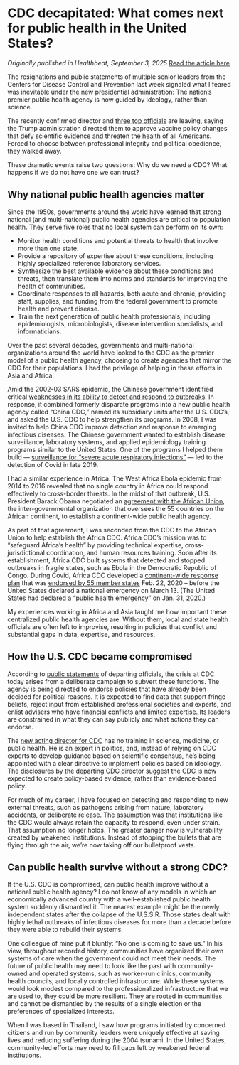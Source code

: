 # CDC decapitated: What comes next for public health in the United States?

*Originally published in Healthbeat, September 3, 2025*
[Read the article here](https://www.healthbeat.org/2025/09/03/cdc-resignations-future-public-health/)

The resignations and public statements of multiple senior leaders from the Centers for Disease Control and Prevention last week signaled what I feared was inevitable under the new presidential administration: The nation’s premier public health agency is now guided by ideology, rather than science.

The recently confirmed director and [three top officials](https://www.healthbeat.org/2025/09/03/cdc-resignations-future-public-health/#25) are leaving, saying the Trump administration directed them to approve vaccine policy changes that defy scientific evidence and threaten the health of all Americans. Forced to choose between professional integrity and political obedience, they walked away.

These dramatic events raise two questions: Why do we need a CDC? What happens if we do not have one we can trust?

## Why national public health agencies matter

Since the 1950s, governments around the world have learned that strong national (and multi-national) public health agencies are critical to population health. They serve five roles that no local system can perform on its own:

* Monitor health conditions and potential threats to health that involve more than one state.
* Provide a repository of expertise about these conditions, including highly specialized reference laboratory services.
* Synthesize the best available evidence about these conditions and threats, then translate them into norms and standards for improving the health of communities.
* Coordinate responses to all hazards, both acute and chronic, providing staff, supplies, and funding from the federal government to promote health and prevent disease.
* Train the next generation of public health professionals, including epidemiologists, microbiologists, disease intervention specialists, and informaticians.

Over the past several decades, governments and multi-national organizations around the world have looked to the CDC as the premier model of a public health agency, choosing to create agencies that mirror the CDC for their populations. I had the privilege of helping in these efforts in Asia and Africa.

Amid the 2002-03 SARS epidemic, the Chinese government identified critical [weaknesses in its ability to detect and respond to outbreaks](https://www.healthaffairs.org). In response, it combined formerly disparate programs into a new public health agency called “China CDC,” named its subsidiary units after the U.S. CDC’s, and asked the U.S. CDC to help strengthen its programs. In 2008, I was invited to help China CDC improve detection and response to emerging infectious diseases. The Chinese government wanted to establish disease surveillance, laboratory systems, and applied epidemiology training programs similar to the United States. One of the programs I helped them build — [surveillance for “severe acute respiratory infections”](https://pmc.ncbi.nlm.nih.gov) — led to the detection of Covid in late 2019.

I had a similar experience in Africa. The West Africa Ebola epidemic from 2014 to 2016 revealed that no single country in Africa could respond effectively to cross-border threats. In the midst of that outbreak, U.S. President Barack Obama negotiated an [agreement with the African Union](https://2009-2017.state.gov), the inter-governmental organization that oversees the 55 countries on the African continent, to establish a continent-wide public health agency.

As part of that agreement, I was seconded from the CDC to the African Union to help establish the Africa CDC. Africa CDC’s mission was to “safeguard Africa’s health” by providing technical expertise, cross-jurisdictional coordination, and human resources training. Soon after its establishment, Africa CDC built systems that detected and stopped outbreaks in fragile states, such as Ebola in the Democratic Republic of Congo. During Covid, Africa CDC developed a [continent-wide response plan](https://www.nature.com) that was [endorsed by 55 member states](https://africacdc.org) Feb. 22, 2020 – before the United States declared a national emergency on March 13. (The United States had declared a “public health emergency” on Jan. 31, 2020.)

My experiences working in Africa and Asia taught me how important these centralized public health agencies are. Without them, local and state health officials are often left to improvise, resulting in policies that conflict and substantial gaps in data, expertise, and resources.

## How the U.S. CDC became compromised

According to [public statements](https://www.nytimes.com) of departing officials, the crisis at CDC today arises from a deliberate campaign to subvert these functions. The agency is being directed to endorse policies that have already been decided for political reasons. It is expected to find data that support fringe beliefs, reject input from established professional societies and experts, and enlist advisers who have financial conflicts and limited expertise. Its leaders are constrained in what they can say publicly and what actions they can endorse.

The [new acting director for CDC](https://fortune.com) has no training in science, medicine, or public health. He is an expert in politics, and, instead of relying on CDC experts to develop guidance based on scientific consensus, he’s being appointed with a clear directive to implement policies based on ideology. The disclosures by the departing CDC director suggest the CDC is now expected to create policy-based evidence, rather than evidence-based policy.

For much of my career, I have focused on detecting and responding to new external threats, such as pathogens arising from nature, laboratory accidents, or deliberate release. The assumption was that institutions like the CDC would always retain the capacity to respond, even under strain. That assumption no longer holds. The greater danger now is vulnerability created by weakened institutions. Instead of stopping the bullets that are flying through the air, we’re now taking off our bulletproof vests.

## Can public health survive without a strong CDC?

If the U.S. CDC is compromised, can public health improve without a national public health agency? I do not know of any models in which an economically advanced country with a well-established public health system suddenly dismantled it. The nearest example might be the newly independent states after the collapse of the U.S.S.R. Those states dealt with highly lethal outbreaks of infectious diseases for more than a decade before they were able to rebuild their systems.

One colleague of mine put it bluntly: “No one is coming to save us.” In his view, throughout recorded history, communities have organized their own systems of care when the government could not meet their needs. The future of public health may need to look like the past with community-owned and operated systems, such as worker-run clinics, community health councils, and locally controlled infrastructure. While these systems would look modest compared to the professionalized infrastructure that we are used to, they could be more resilient. They are rooted in communities and cannot be dismantled by the results of a single election or the preferences of specialized interests.

When I was based in Thailand, I saw how programs initiated by concerned citizens and run by community leaders were uniquely effective at saving lives and reducing suffering during the 2004 tsunami. In the United States, community-led efforts may need to fill gaps left by weakened federal institutions.
